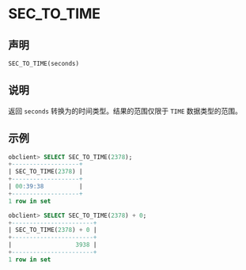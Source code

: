 # SEC_TO_TIME

## 声明

```sql
SEC_TO_TIME(seconds)
```

## 说明

返回 `seconds` 转换为的时间类型。结果的范围仅限于 `TIME` 数据类型的范围。

## 示例

```sql
obclient> SELECT SEC_TO_TIME(2378);
+-------------------+
| SEC_TO_TIME(2378) |
+-------------------+
| 00:39:38          |
+-------------------+
1 row in set

obclient> SELECT SEC_TO_TIME(2378) + 0;
+-----------------------+
| SEC_TO_TIME(2378) + 0 |
+-----------------------+
|                  3938 |
+-----------------------+
1 row in set
```
